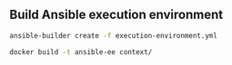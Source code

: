 ## Build Ansible execution environment

```bash
ansible-builder create -f execution-environment.yml

docker build -t ansible-ee context/
```